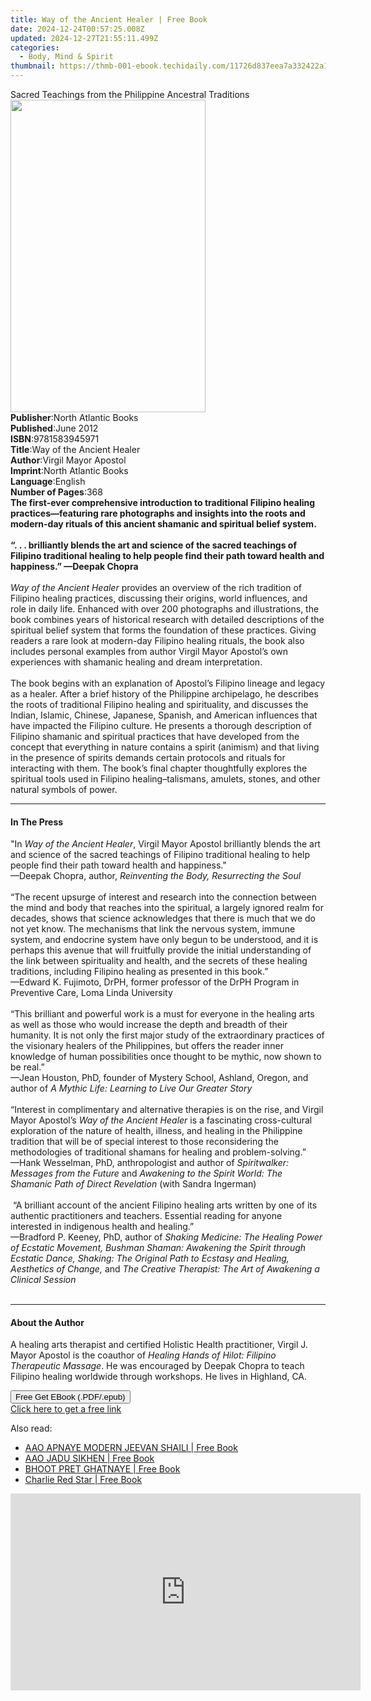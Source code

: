 ```yaml
---
title: Way of the Ancient Healer | Free Book
date: 2024-12-24T00:57:25.008Z
updated: 2024-12-27T21:55:11.499Z
categories:
  - Body, Mind & Spirit
thumbnail: https://thmb-001-ebook.techidaily.com/11726d837eea7a332422a1ff72635e483149d84aca3b369cb487c0a6a264ed7c.jpg
---
```

<main id="book-container">
  <div class="flex flex-col">
    <div class="book-brief flex-1 py-6 px-4 sm:p-6 md:py-10 md:px-8">
      <!-- brief-->
      <div class="book-brief-main">
        Sacred Teachings from the Philippine Ancestral Traditions
      </div>
    </div>
    <div
      class="book-meta-info flex-1 grid gap-4 col-start-1 col-end-3 row-start-1 sm:mb-6 sm:grid-cols-4 lg:gap-6 lg:col-start-2 lg:row-end-6 lg:row-span-6 lg:mb-0"
    >
      <div
        class="book-meta-info-left place-content-center mt-4 p-4 text-sm leading-6 col-start-2 col-span-2 dark:text-slate-400"
      >
        <img
          class="w-full h-500 object-cover rounded-lg sm:h-255 sm:col-span-2 lg:col-span-full"
          src="https://img-001-ebook.techidaily.com/b1ca2fe60e965d7ac5ed31b4978fcfaff801957c4bc69ed95723eb16721cc0dd.jpg"
          alt=""
          width="312"
          height="500"
        />
      </div>
      <div
        class="book-meta-info-right mt-2 col-start-1 row-start-2 col-span-3 self-center"
      >
        <!-- meta data  -->
        <div class="flex flex-col px-4 md:px-8">
          <div class="flex-1">
            <strong>Publisher</strong>:<span class="px-2"
              >North Atlantic Books</span
            >
          </div>
          <div class="flex-1">
            <strong>Published</strong>:<span class="px-2">June 2012</span>
          </div>
          <div class="flex-1">
            <strong>ISBN</strong>:<span class="px-2">9781583945971</span>
          </div>
          <div class="flex-1">
            <strong>Title</strong>:<span class="px-2"
              >Way of the Ancient Healer</span
            >
          </div>
          <div class="flex-1">
            <strong>Author</strong>:<span class="px-2"
              >Virgil Mayor Apostol</span
            >
          </div>
          <div class="flex-1">
            <strong>Imprint</strong>:<span class="px-2"
              >North Atlantic Books</span
            >
          </div>
          <div class="flex-1">
            <strong>Language</strong>:<span class="px-2">English</span>
          </div>
          <div class="flex-1">
            <strong>Number of Pages</strong>:<span class="px-2">368</span>
          </div>
        </div>
      </div>
    </div>
    <div class="book-description flex-1 py-6 px-4 sm:p-6 md:py-10 md:px-8">
      <div class="book-description-main">
        <div accordion-content="" id="description">
          <b
            >The first-ever comprehensive introduction to traditional Filipino
            healing practices—featuring rare photographs and insights into the
            roots and modern-day rituals of this ancient shamanic and spiritual
            belief system.</b
          ><i><br /><br /></i
          ><b
            >“. . . brilliantly blends the art and science of the sacred
            teachings of Filipino traditional healing to help people find their
            path toward health and happiness.” —Deepak Chopra</b
          ><i><br /><br />Way of the Ancient Healer</i> provides an overview of
          the rich tradition of Filipino healing practices, discussing their
          origins, world influences, and role in daily life. Enhanced with over
          200 photographs and illustrations, the book combines years of
          historical research with detailed descriptions of the spiritual belief
          system that forms the foundation of these practices. Giving readers a
          rare look at modern-day Filipino healing rituals, the book also
          includes personal examples from author Virgil Mayor Apostol’s own
          experiences with shamanic healing and dream interpretation.<br /><br />The
          book begins with an explanation of Apostol’s Filipino lineage and
          legacy as a healer. After a brief history of the Philippine
          archipelago, he describes the roots of traditional Filipino healing
          and spirituality, and discusses the Indian, Islamic, Chinese,
          Japanese, Spanish, and American influences that have impacted the
          Filipino culture. He presents a thorough description of Filipino
          shamanic and spiritual practices that have developed from the concept
          that everything in nature contains a spirit (animism) and that living
          in the presence of spirits demands certain protocols and rituals for
          interacting with them. The book’s final chapter thoughtfully explores
          the spiritual tools used in Filipino healing–talismans, amulets,
          stones, and other natural symbols of power.
        </div>
        <div class="accordion-fader"></div>
      </div>
    </div>
    <div class="book-excerpts flex-1 py-6 px-4 sm:p-6 md:py-10 md:px-8">
      <!-- excerpts-->
      <div class="book-excerpts-main">
        <hr />
        <h4 class="placeholder placeholder-heading">
          <span>In The Press</span>
        </h4>
        <p>
          "In <i>Way of the Ancient Healer</i>, Virgil Mayor Apostol brilliantly
          blends the art and science of the sacred teachings of Filipino
          traditional healing to help people find their path toward health and
          happiness."<br />—Deepak Chopra, author,
          <i>Reinventing the Body, Resurrecting the Soul<br /><br /></i>“The
          recent upsurge of interest and research into the connection between
          the mind and body that reaches into the spiritual, a largely ignored
          realm for decades, shows that science acknowledges that there is much
          that we do not yet know. The mechanisms that link the nervous system,
          immune system, and endocrine system have only begun to be understood,
          and it is perhaps this avenue that will fruitfully provide the initial
          understanding of the link between spirituality and health, and the
          secrets of these healing traditions, including Filipino healing as
          presented in this book.”<br />—Edward K. Fujimoto, DrPH, former
          professor of the DrPH Program in Preventive Care, Loma Linda
          University <br /><br />“This brilliant and powerful work is a must for
          everyone in the healing arts as well as those who would increase the
          depth and breadth of their humanity. It is not only the first major
          study of the extraordinary practices of the visionary healers of the
          Philippines, but offers the reader inner knowledge of human
          possibilities once thought to be mythic, now shown to be real.”<br />—Jean
          Houston, PhD, founder of Mystery School, Ashland, Oregon, and author
          of <i>A Mythic Life: Learning to Live Our Greater Story</i
          ><br /><br />“Interest in complimentary and alternative therapies is
          on the rise, and Virgil Mayor Apostol’s
          <i>Way of the Ancient Healer</i> is a fascinating cross-cultural
          exploration of the nature of health, illness, and healing in the
          Philippine tradition that will be of special interest to those
          reconsidering the methodologies of traditional shamans for healing and
          problem-solving.”<br />—Hank Wesselman, PhD, anthropologist and author
          of <i>Spiritwalker: Messages from the Future</i> and
          <i
            >Awakening to the Spirit World: The Shamanic Path of Direct
            Revelation</i
          >
          (with Sandra Ingerman)<br /><br />&nbsp;“A brilliant account of the
          ancient Filipino healing arts written by one of its authentic
          practitioners and teachers. Essential reading for anyone interested in
          indigenous health and healing.” <br />—Bradford P. Keeney, PhD, author
          of
          <i
            >Shaking Medicine: The Healing Power of Ecstatic Movement, Bushman
            Shaman: Awakening the Spirit through Ecstatic Dance, Shaking: The
            Original Path to Ecstasy and Healing, Aesthetics of Change,</i
          >
          and
          <i
            >The Creative Therapist: The Art of Awakening a Clinical Session
            <br /><br
          /></i>
        </p>
      </div>
    </div>
    <div class="book-about-author flex-1 py-6 px-4 sm:p-6 md:py-10 md:px-8">
      <!-- about author-->
      <div class="book-main-author-main">
        <hr />
        <h4 class="placeholder placeholder-heading">
          <span>About the Author</span>
        </h4>
        <p>
          A healing arts therapist and certified Holistic Health practitioner,
          Virgil J. Mayor Apostol is the coauthor of
          <i>Healing Hands of Hilot: Filipino Therapeutic Massage</i>. He was
          encouraged by Deepak Chopra to teach Filipino healing worldwide
          through workshops. He lives in Highland, CA.
        </p>
      </div>
    </div>
    <div class="book-free-get flex-1 py-6 px-4 sm:p-6 md:py-10 md:px-8">
      <button
        id="btn-free-get"
        class="bg-blue-500 hover:bg-blue-700 text-white font-bold py-2 px-4 rounded"
      >
        Free Get EBook (.PDF/.epub)
      </button>
      <div id="countdown-display" class="px-2 text-lg mt-2"></div>
      <a
        id="free-link"
        class="hidden bg-blue-500 hover:bg-blue-700 text-white font-bold py-2 px-4 rounded"
        href="https://www.ebooks.com/en-us/book/892514/way-of-the-ancient-healer/virgil-mayor-apostol/"
        target="_blank"
        >Click here to get a free link</a
      >
    </div>
    <script>
      let countdownTime = 0;
      let countdownInterval = null;
      document
        .getElementById('btn-free-get')
        .addEventListener('click', startCountdown);
      function startCountdown() {
        countdownTime = new Date().getTime() + 60000 * 3;
        countdownInterval = setInterval(updateCountdown, 1000);
        document.getElementById('btn-free-get').disabled = true;
        document
          .getElementById('btn-free-get')
          .classList.add('bg-gray-500', 'cursor-not-allowed');
      }
      function updateCountdown() {
        let currentTime = new Date().getTime();
        let timeLeft = countdownTime - currentTime;
        let secondsLeft = Math.floor(timeLeft / 1000);
        document.getElementById('countdown-display').innerHTML =
          `Remaining time: ${secondsLeft} seconds.`;
        if (secondsLeft <= 0) {
          clearInterval(countdownInterval);
          document.getElementById('btn-free-get').classList.add('hidden');
          document.getElementById('free-link').classList.remove('hidden');
          document.getElementById('countdown-display').innerHTML = '';
        }
      }
    </script>
  </div>
</main>

<ins class="adsbygoogle"
      style="display:block"
      data-ad-client="ca-pub-7571918770474297"
      data-ad-slot="8358498916"
      data-ad-format="auto"
      data-full-width-responsive="true"></ins>
    

<span class="atpl-alsoreadstyle">Also read:</span>
<div><ul>
<li><a href="https://novels-ebooks.techidaily.com/95625628-9789352150106-aao-apnaye-modern-jeevan-shaili/"><u>AAO APNAYE MODERN JEEVAN SHAILI | Free Book</u></a></li>
<li><a href="https://novels-ebooks.techidaily.com/95625630-9789352150120-aao-jadu-sikhen/"><u>AAO JADU SIKHEN | Free Book</u></a></li>
<li><a href="https://novels-ebooks.techidaily.com/95625640-9789352150267-bhoot-pret-ghatnaye/"><u>BHOOT PRET GHATNAYE | Free Book</u></a></li>
<li><a href="https://novels-ebooks.techidaily.com/95624672-9781459737822-charlie-red-star/"><u>Charlie Red Star | Free Book</u></a></li>
</ul></div>

<!-- affiliate ads begin -->
<iframe width="560" height="315" src="https://www.youtube.com/embed/rdNq2Sp031s?si=3FcJa3dQLraUDHKv" title="YouTube video player" frameborder="0" allow="accelerometer; autoplay; clipboard-write; encrypted-media; gyroscope; picture-in-picture; web-share" referrerpolicy="strict-origin-when-cross-origin" allowfullscreen></iframe>
<!-- affiliate ads end -->

